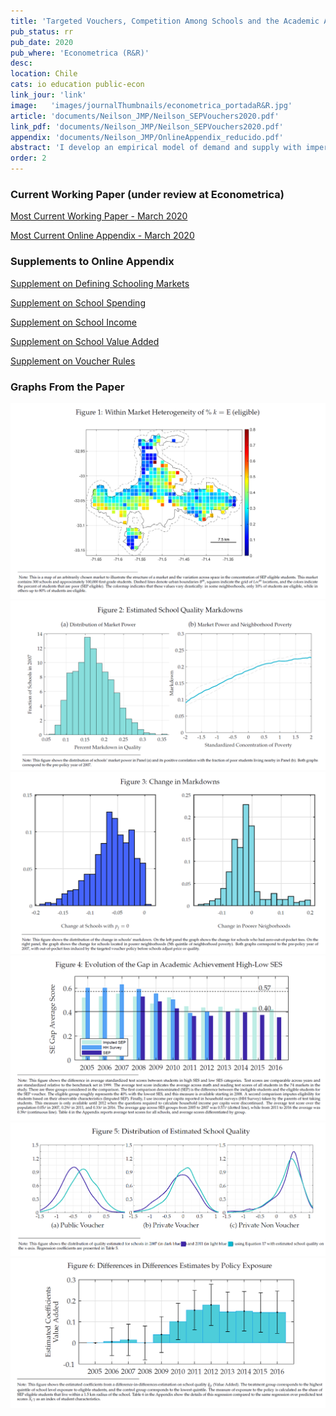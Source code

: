 ```yaml
---
title: 'Targeted Vouchers, Competition Among Schools and the Academic Achievement of Poor Students'
pub_status: rr
pub_date: 2020
pub_where: 'Econometrica (R&R)'
desc:
location: Chile
cats: io education public-econ
link_jour: 'link'
image:   'images/journalThumbnails/econometrica_portadaR&R.jpg'
article: 'documents/Neilson_JMP/Neilson_SEPVouchers2020.pdf'
link_pdf: 'documents/Neilson_JMP/Neilson_SEPVouchers2020.pdf'
appendix: 'documents/Neilson_JMP/OnlineAppendix_reducido.pdf'
abstract: 'I develop an empirical model of demand and supply with imperfect competition to study the primary school market in Chile. I use this framework to study how voucher policy affects competitive incentives and the equilibrium allocation of school quality. I estimate my model using administrative data, leveraging variation from a policy change that eliminated out-of-pocket fees for approximately 40 percent of students. The model indicates that schools can increase prices above marginal cost and mark down quality below the perfectly competitive benchmark. Schools in poorer neighborhoods have more local market power and this contributes to inequality in access across socioeconomic groups. I find that a voucher system that provides more resources for poor students would reduce schools market power and increase school quality. Using the observed policy change, I show that competition increased in the poorest neighborhoods and consequently reduced the inequality of academic achievement.'
order: 2
---
```



### Current Working Paper (under review at Econometrica)

[Most Current Working Paper - March 2020](../work/documents/Neilson_JMP/Neilson_SEPVouchers2020.pdf)

[Most Current Online Appendix - March 2020](../work/documents/Neilson_JMP/OnlineAppendix_reducido.pdf)

### Supplements to Online Appendix

[Supplement on Defining Schooling Markets](../work/documents/Neilson_JMP/Appendix_ChileSchoolingMarkets.pdf)

[Supplement on School Spending](../work/documents/Neilson_JMP/Supplement_Expenditures.pdf)

[Supplement on School Income](../work/documents/Neilson_JMP/Supplement_Incomes.pdf)

[Supplement on School Value Added](../work/documents/Neilson_JMP/Supplement_ValueAdded.pdf)

[Supplement on Voucher Rules](../work/documents/Neilson_JMP/Supplement_VoucherRules.pdf)


### Graphs From the Paper


<div class='full'>
  <div class='row'>
    <div class='large-12 columns'>
      <div class='mod modBoxedSlider'>
        <div class='slides'>
          <div class='slide'>
            <img alt="" src="documents/Neilson_JMP/figs/fig1.png" />
          </div>
          <div class='slide'>
            <img alt="" src="documents/Neilson_JMP/figs/fig2.png" />
          </div>
          <div class='slide'>
            <img alt="" src="documents/Neilson_JMP/figs/fig3.png" />
          </div>
          <div class='slide'>
            <img alt="" src="documents/Neilson_JMP/figs/fig4.png" />
          </div>
          <div class='slide'>
            <img alt="" src="documents/Neilson_JMP/figs/fig5.png" />
          </div>
          <div class='slide'>
            <img alt="" src="documents/Neilson_JMP/figs/fig6.png" />
          </div>
        </div>
      </div>
    </div>
  </div>


<!-- ### Older versions of the paper   -->
